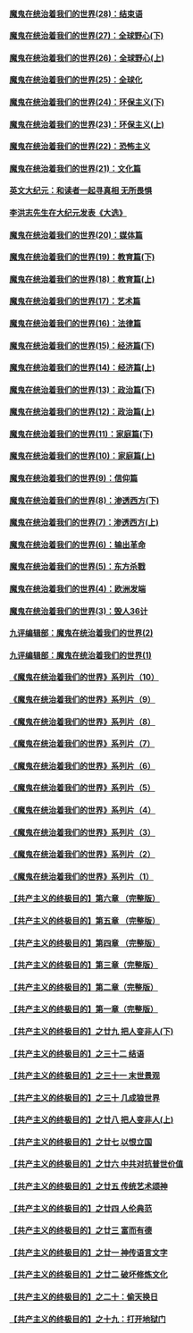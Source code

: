 #### [魔鬼在统治着我们的世界(28)：结束语](../pages/nsc422/n10936246.md?t=03131006) 
#### [魔鬼在统治着我们的世界(27)：全球野心(下)](../pages/nsc422/n10928319.md?t=03131006) 
#### [魔鬼在统治着我们的世界(26)：全球野心(上)](../pages/nsc422/n10900318.md?t=03131006) 
#### [魔鬼在统治着我们的世界(25)：全球化](../pages/nsc422/n10788205.md?t=03131006) 
#### [魔鬼在统治着我们的世界(24)：环保主义(下)](../pages/nsc422/n10695307.md?t=03131006) 
#### [魔鬼在统治着我们的世界(23)：环保主义(上)](../pages/nsc422/n10688613.md?t=03131006) 
#### [魔鬼在统治着我们的世界(22)：恐怖主义](../pages/nsc422/n10614727.md?t=03131006) 
#### [魔鬼在统治着我们的世界(21)：文化篇](../pages/nsc422/n10597706.md?t=03131006) 
#### [英文大纪元：和读者一起寻真相 无所畏惧](../pages/nsc422/n12542027.md?t=03131006) 
#### [李洪志先生在大纪元发表《大选》](../pages/nsc422/n12534746.md?t=03131006) 
#### [魔鬼在统治着我们的世界(20)：媒体篇](../pages/nsc422/n10586579.md?t=03131006) 
#### [魔鬼在统治着我们的世界(19)：教育篇(下)](../pages/nsc422/n10564808.md?t=03131006) 
#### [魔鬼在统治着我们的世界(18)：教育篇(上)](../pages/nsc422/n10526970.md?t=03131006) 
#### [魔鬼在统治着我们的世界(17)：艺术篇](../pages/nsc422/n10499093.md?t=03131006) 
#### [魔鬼在统治着我们的世界(16)：法律篇](../pages/nsc422/n10485969.md?t=03131006) 
#### [魔鬼在统治着我们的世界(15)：经济篇(下)](../pages/nsc422/n10469975.md?t=03131006) 
#### [魔鬼在统治着我们的世界(14)：经济篇(上)](../pages/nsc422/n10457370.md?t=03131006) 
#### [魔鬼在统治着我们的世界(13)：政治篇(下)](../pages/nsc422/n10448270.md?t=03131006) 
#### [魔鬼在统治着我们的世界(12)：政治篇(上)](../pages/nsc422/n10444576.md?t=03131006) 
#### [魔鬼在统治着我们的世界(11)：家庭篇(下)](../pages/nsc422/n10440961.md?t=03131006) 
#### [魔鬼在统治着我们的世界(10)：家庭篇(上)](../pages/nsc422/n10435448.md?t=03131006) 
#### [魔鬼在统治着我们的世界(9)：信仰篇](../pages/nsc422/n10432159.md?t=03131006) 
#### [魔鬼在统治着我们的世界(8)：渗透西方(下)](../pages/nsc422/n10429603.md?t=03131006) 
#### [魔鬼在统治着我们的世界(7)：渗透西方(上)](../pages/nsc422/n10426013.md?t=03131006) 
#### [魔鬼在统治着我们的世界(6)：输出革命](../pages/nsc422/n10421536.md?t=03131006) 
#### [魔鬼在统治着我们的世界(5)：东方杀戮](../pages/nsc422/n10417707.md?t=03131006) 
#### [魔鬼在统治着我们的世界(4)：欧洲发端](../pages/nsc422/n10414890.md?t=03131006) 
#### [魔鬼在统治着我们的世界(3)：毁人36计](../pages/nsc422/n10411583.md?t=03131006) 
#### [九评编辑部：魔鬼在统治着我们的世界(2)](../pages/nsc422/n10410036.md?t=03131006) 
#### [九评编辑部：魔鬼在统治着我们的世界(1)](../pages/nsc422/n10406825.md?t=03131006) 
#### [《魔鬼在统治着我们的世界》系列片（10）](../pages/nsc422/n12292670.md?t=03131006) 
#### [《魔鬼在统治着我们的世界》系列片（9）](../pages/nsc422/n12290859.md?t=03131006) 
#### [《魔鬼在统治着我们的世界》系列片（8）](../pages/nsc422/n12287445.md?t=03131006) 
#### [《魔鬼在统治着我们的世界》系列片（7）](../pages/nsc422/n12283425.md?t=03131006) 
#### [《魔鬼在统治着我们的世界》系列片（6）](../pages/nsc422/n12282314.md?t=03131006) 
#### [《魔鬼在统治着我们的世界》系列片（5）](../pages/nsc422/n12281419.md?t=03131006) 
#### [《魔鬼在统治着我们的世界》系列片（4）](../pages/nsc422/n12274024.md?t=03131006) 
#### [《魔鬼在统治着我们的世界》系列片（3）](../pages/nsc422/n12271322.md?t=03131006) 
#### [《魔鬼在统治着我们的世界》系列片（2）](../pages/nsc422/n12269049.md?t=03131006) 
#### [《魔鬼在统治着我们的世界》系列片（1）](../pages/nsc422/n12267575.md?t=03131006) 
#### [【共产主义的终极目的】第六章 （完整版）](../pages/nsc422/n11428913.md?t=03131006) 
#### [【共产主义的终极目的】第五章 （完整版）](../pages/nsc422/n11428912.md?t=03131006) 
#### [【共产主义的终极目的】第四章 （完整版）](../pages/nsc422/n11428907.md?t=03131006) 
#### [【共产主义的终极目的】第三章（完整版）](../pages/nsc422/n11428848.md?t=03131006) 
#### [【共产主义的终极目的】第二章（完整版）](../pages/nsc422/n11428831.md?t=03131006) 
#### [【共产主义的终极目的】第一章（完整版）](../pages/nsc422/n11417651.md?t=03131006) 
#### [【共产主义的终极目的】之廿九 把人变非人(下)](../pages/nsc422/n11344140.md?t=03131006) 
#### [【共产主义的终极目的】之三十二 结语](../pages/nsc422/n11360535.md?t=03131006) 
#### [【共产主义的终极目的】之三十一 末世景观](../pages/nsc422/n11351129.md?t=03131006) 
#### [【共产主义的终极目的】之三十 几成狼世界](../pages/nsc422/n11348280.md?t=03131006) 
#### [【共产主义的终极目的】之廿八 把人变非人(上)](../pages/nsc422/n11340492.md?t=03131006) 
#### [【共产主义的终极目的】之廿七 以恨立国](../pages/nsc422/n11336944.md?t=03131006) 
#### [【共产主义的终极目的】之廿六 中共对抗普世价值](../pages/nsc422/n11324785.md?t=03131006) 
#### [【共产主义的终极目的】之廿五 传统艺术颂神](../pages/nsc422/n11296396.md?t=03131006) 
#### [【共产主义的终极目的】之廿四 人伦典范](../pages/nsc422/n11296397.md?t=03131006) 
#### [【共产主义的终极目的】之廿三 富而有德](../pages/nsc422/n11283598.md?t=03131006) 
#### [【共产主义的终极目的】之廿一 神传语言文字](../pages/nsc422/n11263265.md?t=03131006) 
#### [【共产主义的终极目的】之廿二 破坏修炼文化](../pages/nsc422/n11245728.md?t=03131006) 
#### [【共产主义的终极目的】之二十：偷天换日](../pages/nsc422/n11238846.md?t=03131006) 
#### [【共产主义的终极目的】之十九：打开地狱门](../pages/nsc422/n11206376.md?t=03131006) 
